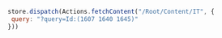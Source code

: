 ```javascript
store.dispatch(Actions.fetchContent("/Root/Content/IT", {
 query: "?query=Id:(1607 1640 1645)"
}))
```
